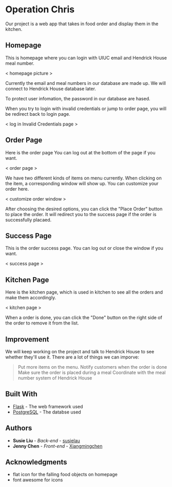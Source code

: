 # Operation Chris

Our project is a web app that takes in food order and display them in the kitchen.

## Homepage

This is homepage where you can login with UIUC email and Hendrick House meal number.

< homepage picture >

Currently the email and meal numbers in our database are made up. We will connect to Hendrick House database later.

To protect user infomation, the password in our database are hased.

When you try to login with invalid credentials or jump to order page, you will be redirect back to login page.

< log in Invalid Credentials page >

## Order Page

Here is the order page
You can log out at the bottom of the page if you want. 

< order page > 

We have two different kinds of items on menu currently. When clicking on the item, a corresponding window will show up. 
You can customize your order here.

< customize order window >

After choosing the desired options, you can click the "Place Order" button to place the order. 
It will redirect you to the success page if the order is successfully placaed.

## Success Page

This is the order success page. You can log out or close the window if you want.

< success page >

## Kitchen Page

Here is the kitchen page, which is used in kitchen to see all the orders and make them accordingly.

< kitchen page >

When a order is done, you can click the "Done" button on the right side of the order to remove it from the list.

## Improvement

We will keep working on the project and talk to Hendrick House to see whether they'll use it. 
There are a lot of things we can imporve:
  > Put more items on the menu.
  > Notify customers when the order is done
  > Make sure the order is placed during a meal
  > Coordinate with the meal number system of Hendrick House
  

## Built With

* [Flask](http://flask.pocoo.org) - The web framework used
* [PostgreSQL](https://www.postgresql.org) - The databse used


## Authors

* **Susie Liu** - *Back-end* - [susielau](https://github.com/susielau)
* **Jenny Chen** - *Front-end* - [Xiangmingchen](https://github.com/Xiangmingchen)

## Acknowledgments

* flat icon for the falling food objects on homepage
* font awesome for icons
